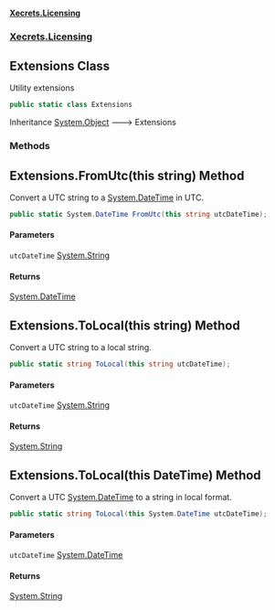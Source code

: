 #### [Xecrets.Licensing](index.md 'index')
### [Xecrets.Licensing](Xecrets.Licensing.md 'Xecrets.Licensing')

## Extensions Class

Utility extensions

```csharp
public static class Extensions
```

Inheritance [System.Object](https://docs.microsoft.com/en-us/dotnet/api/System.Object 'System.Object') &#129106; Extensions
### Methods

<a name='Xecrets.Licensing.Extensions.FromUtc(thisstring)'></a>

## Extensions.FromUtc(this string) Method

Convert a UTC string to a [System.DateTime](https://docs.microsoft.com/en-us/dotnet/api/System.DateTime 'System.DateTime') in UTC.

```csharp
public static System.DateTime FromUtc(this string utcDateTime);
```
#### Parameters

<a name='Xecrets.Licensing.Extensions.FromUtc(thisstring).utcDateTime'></a>

`utcDateTime` [System.String](https://docs.microsoft.com/en-us/dotnet/api/System.String 'System.String')

#### Returns
[System.DateTime](https://docs.microsoft.com/en-us/dotnet/api/System.DateTime 'System.DateTime')

<a name='Xecrets.Licensing.Extensions.ToLocal(thisstring)'></a>

## Extensions.ToLocal(this string) Method

Convert a UTC string to a local string.

```csharp
public static string ToLocal(this string utcDateTime);
```
#### Parameters

<a name='Xecrets.Licensing.Extensions.ToLocal(thisstring).utcDateTime'></a>

`utcDateTime` [System.String](https://docs.microsoft.com/en-us/dotnet/api/System.String 'System.String')

#### Returns
[System.String](https://docs.microsoft.com/en-us/dotnet/api/System.String 'System.String')

<a name='Xecrets.Licensing.Extensions.ToLocal(thisSystem.DateTime)'></a>

## Extensions.ToLocal(this DateTime) Method

Convert a UTC [System.DateTime](https://docs.microsoft.com/en-us/dotnet/api/System.DateTime 'System.DateTime') to a string in local format.

```csharp
public static string ToLocal(this System.DateTime utcDateTime);
```
#### Parameters

<a name='Xecrets.Licensing.Extensions.ToLocal(thisSystem.DateTime).utcDateTime'></a>

`utcDateTime` [System.DateTime](https://docs.microsoft.com/en-us/dotnet/api/System.DateTime 'System.DateTime')

#### Returns
[System.String](https://docs.microsoft.com/en-us/dotnet/api/System.String 'System.String')